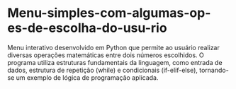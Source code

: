 # Menu-simples-com-algumas-op-es-de-escolha-do-usu-rio
Menu interativo desenvolvido em Python que permite ao usuário realizar diversas operações matemáticas entre dois números escolhidos. O programa utiliza estruturas fundamentais da linguagem, como entrada de dados, estrutura de repetição (while) e condicionais (if-elif-else), tornando-se um exemplo de lógica de programação aplicada.

